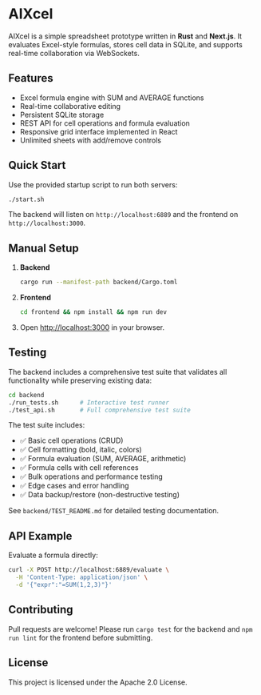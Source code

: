 # AIXcel

AIXcel is a simple spreadsheet prototype written in **Rust** and **Next.js**. It evaluates Excel-style formulas, stores cell data in SQLite, and supports real-time collaboration via WebSockets.

## Features

- Excel formula engine with SUM and AVERAGE functions
- Real-time collaborative editing
- Persistent SQLite storage
- REST API for cell operations and formula evaluation
- Responsive grid interface implemented in React
- Unlimited sheets with add/remove controls

## Quick Start

Use the provided startup script to run both servers:

```bash
./start.sh
```

The backend will listen on `http://localhost:6889` and the frontend on `http://localhost:3000`.

## Manual Setup

1. **Backend**
   ```bash
   cargo run --manifest-path backend/Cargo.toml
   ```
2. **Frontend**
   ```bash
   cd frontend && npm install && npm run dev
   ```
3. Open <http://localhost:3000> in your browser.

## Testing

The backend includes a comprehensive test suite that validates all functionality while preserving existing data:

```bash
cd backend
./run_tests.sh      # Interactive test runner
./test_api.sh       # Full comprehensive test suite
```

The test suite includes:
- ✅ Basic cell operations (CRUD)
- ✅ Cell formatting (bold, italic, colors)
- ✅ Formula evaluation (SUM, AVERAGE, arithmetic)
- ✅ Formula cells with cell references
- ✅ Bulk operations and performance testing
- ✅ Edge cases and error handling
- ✅ Data backup/restore (non-destructive testing)

See `backend/TEST_README.md` for detailed testing documentation.

## API Example

Evaluate a formula directly:

```bash
curl -X POST http://localhost:6889/evaluate \
  -H 'Content-Type: application/json' \
  -d '{"expr":"=SUM(1,2,3)"}'
```

## Contributing

Pull requests are welcome! Please run `cargo test` for the backend and `npm run lint` for the frontend before submitting.

## License

This project is licensed under the Apache 2.0 License.
